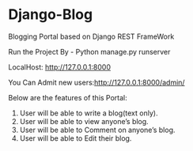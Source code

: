 # Django-Blog
Blogging Portal  based on Django REST FrameWork

Run the Project By - Python manage.py runserver

LocalHost: http://127.0.0.1:8000

You Can Admit new users:http://127.0.0.1:8000/admin/

Below are the features of this Portal:
1. User will be able to write a blog(text only).
2. User will be able to view anyone’s blog. 
3. User will be able to Comment on anyone’s blog.
4. User will be able to Edit their blog.




